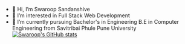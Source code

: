 - 👋 Hi, I’m Swaroop Sandanshive
- 👀 I’m interested in Full Stack Web Development
- 🌱 I’m currently pursuing Bachelor's in Engineering B.E in Computer Engineering from Savitribai Phule Pune University
[![Swaroop's GitHub stats](https://github-readme-stats-git-master-swaroop-sandanshives-projects.vercel.app/api?username=swaroop489)](https://github.com/swaroop489/github-readme-stats)

<!---
swaroop489/swaroop489 is a ✨ special ✨ repository because its `README.md` (this file) appears on your GitHub profile.
You can click the Preview link to take a look at your changes.
--->
